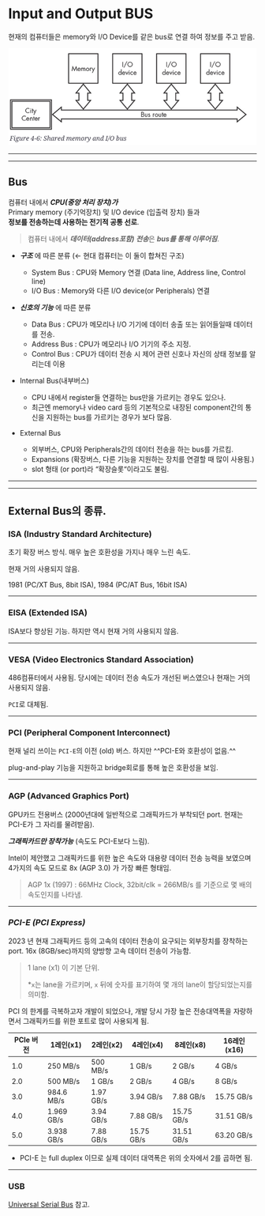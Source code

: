 # Input and Output BUS

현재의 컴퓨터들은 memory와 I/O Device를 같은 bus로 연결 하여 정보를 주고 받음.

![](./img/shared_memory_io_bus.jpeg)

---

---

## Bus

컴퓨터 내에서  ***CPU(중앙 처리 장치)가***  
Primary memory (주기억장치) 및 I/O device (입출력 장치) 들과  
**정보를 전송하는데 사용하는 전기적 공통 선로**.

> 컴퓨터 내에서 ***데이터(address포함) 전송***은 ***bus를 통해 이루어짐***.
> 

- ***구조*** 에 따른 분류 (← 현대 컴퓨터는 이 둘이 합쳐진 구조)
    - System Bus : CPU와 Memory 연결 (Data line, Address line, Control line)
    - I/O Bus : Memory와 다른 I/O device(or Peripherals) 연결
- ***신호의 기능*** 에 따른 분류
    - Data Bus : CPU가 메모리나 I/O 기기에 데이터 송출 또는 읽어들일때 데이터를 전송.
    - Address Bus : CPU가 메모리나 I/O 기기의 주소 지정.
    - Control Bus : CPU가 데이터 전송 시 제어 관련 신호나 자신의 상태 정보를 알리는데 이용

- Internal Bus(내부버스)
    - CPU 내에서 register들 연결하는 bus만을 가르키는 경우도 있으나.
    - 최근엔 memory나 video card 등의 기본적으로 내장된 component간의 통신을 지원하는 bus를 가르키는 경우가 보다 많음.
- External Bus 
    - 외부버스, CPU와 Peripherals간의 데이터 전송을 하는 bus를 가르킴.
    - Expansions (확장버스, 다른 기능을 지원하는 장치를 연결할 때 많이 사용됨.)
    - slot 형태 (or port)라 “확장슬롯“이라고도 불림.

---

---

## External Bus의 종류.

### ISA (Industry Standard Architecture)

초기 확장 버스 방식. 매우 높은 호환성을 가지나 매우 느린 속도.

현재 거의 사용되지 않음.

1981 (PC/XT Bus, 8bit ISA), 1984 (PC/AT Bus, 16bit ISA)

---

### EISA (Extended ISA)

ISA보다 향상된 기능. 하지만 역시 현재 거의 사용되지 않음.

---

### VESA (Video Electronics Standard Association)

486컴퓨터에서 사용됨. 당시에는 데이터 전송 속도가 개선된 버스였으나 현재는 거의 사용되지 않음. 

`PCI`로 대체됨.

---

### PCI (Peripheral Component Interconnect)

현재 널리 쓰이는 `PCI-E`의 이전 (old) 버스. 하지만 ^^PCI-E와 호환성이 없음.^^

plug-and-play 기능을 지원하고 bridge회로를 통해 높은 호환성을 보임.

---

### AGP (Advanced Graphics Port)

GPU카드 전용버스 (2000년대에 일반적으로 그래픽카드가 부착되던 port. 현재는 PCI-E가 그 자리를 물려받음).

***그래픽카드만 장착가능*** (속도도 PCI-E보다 느림).

Intel이 제안했고 그래픽카드를 위한 높은 속도와 대용량 데이터 전송 능력을 보였으며 4가지의 속도 모드로  8x (AGP 3.0) 가 가장 빠른 형태임. 

> AGP 1x (1997) : 66MHz Clock, 32bit/clk = 266MB/s 
를 기준으로 몇 배의 속도인지를 나타냄.
> 

---

### ***PCI-E (PCI Express)*** 

2023 년 현재 그래픽카드 등의 고속의 데이터 전송이 요구되는 외부장치를 장착하는 port. 16x (8GB/sec)까지의 양방향 고속 데이터 전송이 가능함. 

> 1 lane (x1) 이 기본 단위.
> 
> *`x`는 lane을 가르키며, `x` 뒤에 숫자를 표기하여 몇 개의 lane이 할당되었는지를 의미함.

PCI 의 한계를 극복하고자 개발이 되었으나, 개발 당시 가장 높은 전송대역폭을 자랑하면서 그래픽카드를 위한 포트로 많이 사용되게 됨.

| PCIe 버전 | 1레인(x1) | 2레인(x2) | 4레인(x4) | 8레인(x8) | 16레인(x16) |
| --- | --- | --- | --- | --- | --- |
| 1.0 | 250 MB/s | 500 MB/s | 1 GB/s | 2 GB/s | 4 GB/s |
| 2.0 | 500 MB/s | 1 GB/s | 2 GB/s | 4 GB/s | 8 GB/s |
| 3.0 | 984.6 MB/s | 1.97 GB/s | 3.94 GB/s | 7.88 GB/s | 15.75 GB/s |
| 4.0 | 1.969 GB/s | 3.94 GB/s | 7.88 GB/s | 15.75 GB/s | 31.51 GB/s |
| 5.0 | 3.938 GB/s | 7.88 GB/s | 15.75 GB/s | 31.51 GB/s | 63.20 GB/s |

* PCI-E 는 full duplex 이므로 실제 데이터 대역폭은 위의 숫자에서 2를 곱하면 됨.

---

### USB

[Universal Serial Bus](../ch06/ce06_1_09_usb.md) 참고.